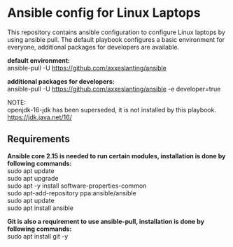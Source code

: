 # Ansible config for Linux Laptops
This repository contains ansible configuration to configure Linux laptops by using ansible pull.
The default playbook configures a basic environment for everyone, additional packages for developers are available.

**default environment:**\
ansible-pull -U https://github.com/axxeslanting/ansible

**additional packages for developers:**\
ansible-pull -U https://github.com/axxeslanting/ansible -e developer=true

NOTE:\
openjdk-16-jdk has been superseded, it is not installed by this playbook.\
https://jdk.java.net/16/

## Requirements
**Ansible core 2.15 is needed to run certain modules, installation is done by following commands:**\
sudo apt update\
sudo apt upgrade\
sudo apt -y install software-properties-common\
sudo apt-add-repository ppa:ansible/ansible\
sudo apt update\
sudo apt install ansible

**Git is also a requirement to use ansible-pull, installation is done by following commands:**\
sudo apt install git -y